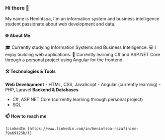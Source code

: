 ### Hi there 👋
My name is Henintsoa, I'm an information system and business intelligence student passionate about web development and data.

#### 🌐 About Me
🎓 Currently studying Information Systems and Business Intelligence.
💻 I enjoy building web applications. 
🚀 Currently learning C# and ASP.NET Core through a personal project using Angular for the frontend.

#### 🛠️ Technologies & Tools
**Web Development**
    - HTML, CSS, JavaScript
    - Angular (currently learning)
    - PHP, Laravel
**Backend & Databases**
  - C#, ASP.NET Core (currently learning through personal project)
  - SQL

#### 📫 How to reach me
    [LinkedIn (https://www.linkedin.com/in/henintsoa-razafinime-79a69125b/)]


<!--
**Henintsoa-rzfm/Henintsoa-rzfm** is a ✨ _special_ ✨ repository because its `README.md` (this file) appears on your GitHub profile.

Here are some ideas to get you started:

- 🔭 I’m currently working on ...
- 🌱 I’m currently learning ...
- 👯 I’m looking to collaborate on ...
- 🤔 I’m looking for help with ...
- 💬 Ask me about ...
- 📫 How to reach me: ...
- 😄 Pronouns: ...
- ⚡ Fun fact: ...
-->
